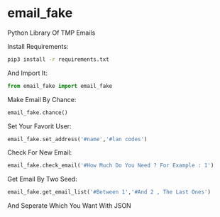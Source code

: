 # email_fake
Python Library Of TMP Emails                              

Install Requirements:
```bash
pip3 install -r requirements.txt
```
And Import It:
```python
from email_fake import email_fake
```
Make Email By Chance:
```python
email_fake.chance()
```
Set Your Favorit User:
```python
email_fake.set_address('#name','#lan codes')
```
Check For New Email:
```python
email_fake.check_email('#How Much Do You Need ? For Example : 1')
```
Get Email By Two Seed:
```python
email_fake.get_email_list('#Between 1','#And 2 , The Last Ones')
```
And Seperate Which You Want With JSON

















